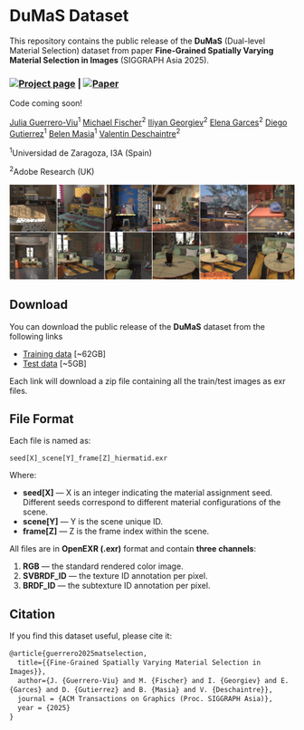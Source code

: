 # DuMaS Dataset

This repository contains the public release of the **DuMaS** (Dual-level Material Selection) dataset from paper **Fine-Grained Spatially Varying Material Selection in Images** (SIGGRAPH Asia 2025).

### [![Project page](https://img.shields.io/badge/-Project%20page-blue)](https://graphics.unizar.es/projects/MatSelection/) | [![Paper](https://img.shields.io/badge/Paper-PDF-red)](https://graphics.unizar.es/projects/MatSelection/pdf/FineGrainedMatSelection_postprint.pdf)

Code coming soon!

[Julia Guerrero-Viu](http://webdiis.unizar.es/~juliagv/)<sup>1</sup>
[Michael Fischer](https://mfischer-ucl.github.io/)<sup>2</sup>
[Iliyan Georgiev](https://iliyan.com/)<sup>2</sup>
[Elena Garces](https://elenagarces.es/)<sup>2</sup>
[Diego Gutierrez](http://giga.cps.unizar.es/~diegog/)<sup>1</sup>
[Belen Masia](http://webdiis.unizar.es/~bmasia/)<sup>1</sup>
[Valentin Deschaintre](https://valentin.deschaintre.fr/)<sup>2</sup>


<sup>1</sup>Universidad de Zaragoza, I3A (Spain) 

<sup>2</sup>Adobe Research (UK)

<img src='imgs/dumas_dataset_teaser.png'/>

## Download
You can download the public release of the **DuMaS** dataset from the following links
* [Training data](https://prafulls.s3.us-west-2.amazonaws.com/public_read/DuMaS/DuMaS_train.zip) [~62GB]
* [Test data](https://prafulls.s3.us-west-2.amazonaws.com/public_read/DuMaS/DuMaS_test.zip) [~5GB]

Each link will download a zip file containing all the train/test images as exr files.

## File Format
Each file is named as:
```
seed[X]_scene[Y]_frame[Z]_hiermatid.exr
```
Where:
- **seed[X]** — X is an integer indicating the material assignment seed. Different seeds correspond to different material configurations of the scene.
- **scene[Y]** — Y is the scene unique ID.
- **frame[Z]** — Z is the frame index within the scene.

All files are in **OpenEXR (.exr)** format and contain **three channels**:
1. **RGB** — the standard rendered color image.
2. **SVBRDF_ID** — the texture ID annotation per pixel.
3. **BRDF_ID** — the subtexture ID annotation per pixel.


## Citation
If you find this dataset useful, please cite it:
```
@article{guerrero2025matselection,
  title={{Fine-Grained Spatially Varying Material Selection in Images}},
  author={J. {Guerrero-Viu} and M. {Fischer} and I. {Georgiev} and E. {Garces} and D. {Gutierrez} and B. {Masia} and V. {Deschaintre}}, 
  journal = {ACM Transactions on Graphics (Proc. SIGGRAPH Asia)},
  year = {2025}
}
```


